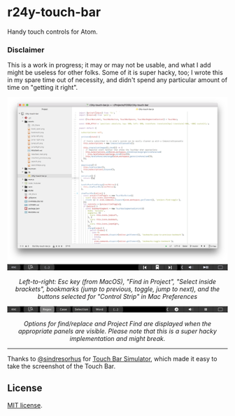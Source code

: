 # r24y-touch-bar

Handy touch controls for Atom.

### Disclaimer

This is a work in progress; it may or may not be usable, and what I add might be useless for other folks. Some of it is super hacky, too; I wrote this in my spare time out of necessity, and didn't spend any particular amount of time on "getting it right".

<center>
  <img src="docs/project-code.png">
  <img src="docs/touchbar-controls.png">
  <p><em>Left-to-right: Esc key (from MacOS), "Find in Project", "Select inside brackets", bookmarks (jump to previous, toggle, jump to next), and the buttons selected for "Control Strip" in Mac Preferences</em></p>
  <img src="docs/touchbar-find-replace.png">
  <p><em>Options for find/replace and Project Find are displayed when the appropriate panels are visible. Please note that this is a super hacky implementation and might break.</em></p>
</center>

----

Thanks to [@sindresorhus](https://github.com/sindresorhus/) for [Touch Bar Simulator](https://github.com/sindresorhus/touch-bar-simulator), which made it easy to take the screenshot of the Touch Bar.

## License

[MIT license](./LICENSE.md).
